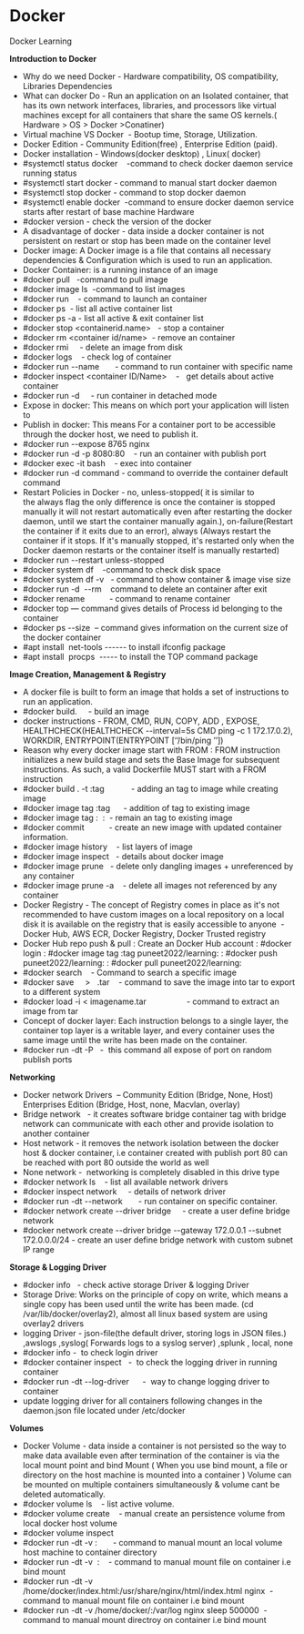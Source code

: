 # Docker
Docker Learning 

**Introduction to Docker**

-  Why do we need Docker - Hardware compatibility, OS compatibility, Libraries Dependencies
-  What can docker Do - Run an application on an Isolated container, that has its own network interfaces, libraries, and processors like virtual machines except for all containers that share the same OS kernels.( Hardware > OS > Docker >Conatiner)
-  Virtual machine VS Docker  - Bootup time, Storage, Utilization.
-  Docker Edition - Community Edition(free) , Enterprise Edition (paid).
-  Docker installation - Windows(docker desktop) , Linux( docker)
-  #systemctl status docker    -command to check docker daemon service running status
-  #systemctl start docker - command to manual start docker daemon
-  #systemctl stop docker - command to stop docker daemon
-  #systemctl enable docker  -command to ensure docker daemon service starts after restart of base machine Hardware
-  #docker version - check the version of the docker
-  A disadvantage of docker - data inside a docker container is not persistent on restart or stop has been made on the container level
-  Docker image: A Docker image is a file that contains all necessary dependencies & Configuration which is used to run an application.
-  Docker Container: is a running instance of an image
-  #docker pull <imagename>  -command to pull image
-  #docker image ls  -command to list images
-  #docker run <imagename>   - command to launch an container
-  #docker ps  - list all active container list
-  #docker ps -a - list all active & exit container list
-  #docker stop <containerid.name>   - stop a container
-  #docker rm <container id/name>  - remove an container
-  #docker rmi <image name>    - delete an image from disk
-  #docker logs <container ID>   - check log of container
-  #docker run --name <containername>  <imagename>    - command to run container with specific name
-  #docker inspect <container ID/Name>    -   get details about active container
-  #docker run -d <imagename>    - run container in detached mode
-  Expose in docker: This means on which port your application will listen to
-  Publish in docker: This means For a container port to be accessible through the docker host, we need to publish it.
-  #docker run --expose 8765 nginx
-  #docker run -d -p 8080:80 <imagename>   - run an container with publish port
-  #docker exec -it <conatiner name> bash    - exec into container
-  #docker run -d <imagename> command - command to override the container default command
-  Restart Policies in Docker - no, unless-stopped( it is similar to the always flag the only difference is once the container is stopped manually it will not restart automatically even after restarting the docker daemon, until 
   we start the container manually again.), on-failure(Restart the container if it exits due to an error), always (Always restart the container if it stops. If it's manually stopped, it's restarted only when the Docker daemon 
   restarts or the container itself is manually restarted)
-  #docker run --restart unless-stopped <imagename>
-  #docker system df    -command to check disk space
-  #docker system df -v   - command to show container & image vise size
-  #docker run -d  --rm <imagename>   command to delete an container after exit
-  #docker rename <oldcontainername>  <newcontainername>        - command to rename container
-  #docker top <conatiner ID> — command gives details of Process id belonging to the container
-  #docker ps --size  – command gives information on the current size of the docker container
-  #apt install  net-tools ------ to install ifconfig package
-  #apt install  procps  ----- to install the TOP command package 

**Image Creation, Management & Registry**

- A docker file is built to form an image that holds a set of instructions to run an application.
- #docker build.     - build an image
- docker instructions - FROM, CMD, RUN, COPY, ADD , EXPOSE, HEALTHCHECK(HEALTHCHECK --interval=5s CMD ping -c 1 172.17.0.2), WORKDIR, ENTRYPOINT(ENTRYPOINT [‘’/bin/ping ’’])
- Reason why every docker image start with FROM : FROM instruction initializes a new build stage and sets the Base Image for subsequent instructions. As such, a valid Dockerfile MUST start with a FROM instruction
- #docker build . -t <nameofimage>:tag            - adding an tag to image while creating image
- #docker image tag <imageid> <nameofimage>:tag      - addition of tag to existing image
- #docker image tag <oldimagename>:<oldtag>  <newimagename>:<newtag>  - remain an tag to existing image
- #docker commit <containerid>  <newimagename>        - create an new image with updated container information.
- #docker image history <nameofimage>   - list layers of image
- #docker image inspect <nameofimage>  - details about docker image
- #docker image prune   - delete only dangling images + unreferenced by any container
- #docker image prune -a    - delete all images not referenced by any container
- Docker Registry - The concept of Registry comes in place as it's not recommended to have custom images on a local repository on a local disk it is available on the registry that is easily accessible to anyone  - Docker Hub, AWS 
  ECR, Docker Registry, Docker Trusted registry
- Docker Hub repo push & pull
       : Create an Docker Hub account
       : #docker login
       : #docker image tag <currentimagename>:tag  puneet2022/learning:<imagenamewhichneedtobereflectinHUBrepo>
       : #docker push puneet2022/learning:<imagenamewhichneedtobereflectinHUBrepo>
       : #docker pull puneet2022/learning:<imagenamewhichneedtobereflectinHUBrepo>
- #docker search <nameofimage>   - Command to search a specific image
- #docker save <imagename>    >   <imagename>.tar    - command to save the image into tar to export to a different system
- #docker load -i < imagename.tar                  - command to extract an image from tar
- Concept of docker layer: Each instruction belongs to a single layer, the container top layer is a writable layer, and every container uses the same image until the write has been made on the container.
- #docker run -dt -P <nameof image >  -  this command all expose of port on random publish ports

**Networking**

- Docker network Drivers  – Community Edition (Bridge, None, Host)  Enterprises Edition (Bridge, Host, none, Macvlan, overlay)
- Bridge network   - it creates software bridge container tag with bridge network can communicate with each other and provide isolation to another container
- Host network - it removes the network isolation between the docker host & docker container, i.e container created with publish port 80 can be reached with port 80 outside the world as well
- None network -  networking is completely disabled in this drive type
- #docker network ls    - list all available network drivers
- #docker inspect network <drivername>    - details of network driver
- #docker run -dt --network <nameofdriver>   <imagename>   - run container on specific container.
- #docker network create --driver bridge <nameofcustombridgenetwork>    - create a user define bridge network
- #docker network create --driver bridge <nameofcustombridgenetwork>  --gateway 172.0.0.1 --subnet 172.0.0.0/24  - create an user define bridge network with custom subnet IP range

**Storage & Logging Driver**
- #docker info   - check active storage Driver & logging Driver
- Storage Drive: Works on the principle of copy on write, which means a single copy has been used until the write has been made. (cd /var/lib/docker/overlay2), almost all linux based system are using overlay2 drivers
- logging Driver - json-file(the default driver, storing logs in JSON files.) ,awslogs ,syslog( Forwards logs to a syslog server) ,splunk , local, none
- #docker info -  to check login driver
- #docker container inspect <containerID>  -  to check the logging driver in running container
- #docker run -dt --log-driver <specifytypeofloggingdriveryouwant>  <imagename>   -  way to change logging driver to container
- update logging driver for all containers following changes in the daemon.json file located under /etc/docker

**Volumes**
- Docker Volume - data inside a container is not persisted so the way to make data available even after termination of the container is via the local mount point and bind Mount ( When you use bind mount, a file or directory on 
  the host machine is mounted into a container ) Volume can be mounted on multiple containers simultaneously & volume cant be deleted automatically.
- #docker volume ls    - list active volume.
- #docker volume create <nameofvol>   - manual create an persistence volume from local docker host volume
- #docker volume inspect  <name of volume>
- #docker run -dt -v <nameofvolume>:<mountingdirofcontainer>   <imagename>    - command to manual mount an local volume host machine to container directory
- #docker run -dt -v  <pathoflocalfile>:<pathofcontainerwhereoutputfile> <imagename>   - command to manual mount file on container i.e bind mount
- #docker run -dt -v /home/docker/index.html:/usr/share/nginx/html/index.html  nginx    - command to manual mount file on container i.e bind mount
- #docker run -dt -v /home/docker/:/var/log   nginx sleep 500000    - command to manual mount directroy on container i.e bind mount

       
